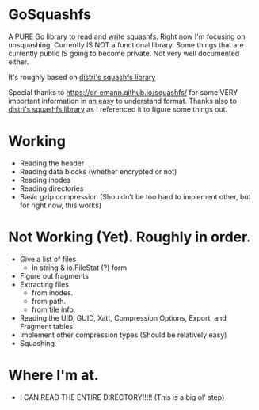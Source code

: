 # GoSquashfs

A PURE Go library to read and write squashfs. Right now I'm focusing on unsquashing.
Currently IS NOT a functional library. Some things that are currently public IS going to become private. Not very well documented either.

It's roughly based on [distri's squashfs library](https://github.com/distr1/distri/tree/master/internal/squashfs)

Special thanks to https://dr-emann.github.io/squashfs/ for some VERY important information in an easy to understand format.
Thanks also to [distri's squashfs library](https://github.com/distr1/distri/tree/master/internal/squashfs) as I referenced it to figure some things out.

# Working

* Reading the header
* Reading data blocks (whether encrypted or not)
* Reading inodes
* Reading directories
* Basic gzip compression (Shouldn't be too hard to implement other, but for right now, this works)

# Not Working (Yet). Roughly in order.

* Give a list of files
    * In string & io.FileStat (?) form
* Figure out fragments
* Extracting files
    * from inodes.
    * from path.
    * from file info.
* Reading the UID, GUID, Xatt, Compression Options, Export, and Fragment tables.
* Implement other compression types (Should be relatively easy)
* Squashing

# Where I'm at.

* I CAN READ THE ENTIRE DIRECTORY!!!!! (This is a big ol' step)